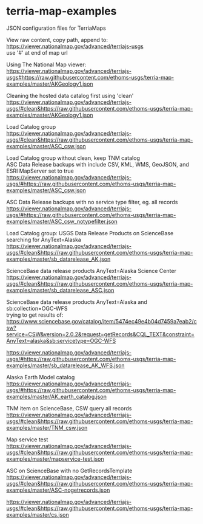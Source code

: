 # terria-map-examples
JSON configuration files for TerriaMaps

View raw content, copy path, append to:\
https://viewer.nationalmap.gov/advanced/terriajs-usgs \
use '#' at end of map url

Using The National Map viewer:\
https://viewer.nationalmap.gov/advanced/terriajs-usgs#https://raw.githubusercontent.com/ethoms-usgs/terria-map-examples/master/AKGeology1.json

Cleaning the hosted data catalog first using 'clean'\
https://viewer.nationalmap.gov/advanced/terriajs-usgs/#clean&https://raw.githubusercontent.com/ethoms-usgs/terria-map-examples/master/AKGeology1.json

Load Catalog group\
https://viewer.nationalmap.gov/advanced/terriajs-usgs/#clean&https://raw.githubusercontent.com/ethoms-usgs/terria-map-examples/master/ASC_csw.json

Load Catalog group without clean, keep TNM catalog\
ASC Data Release backups with include CSV, KML, WMS, GeoJSON, and ESRI MapServer set to true
https://viewer.nationalmap.gov/advanced/terriajs-usgs/#https://raw.githubusercontent.com/ethoms-usgs/terria-map-examples/master/ASC_csw.json

ASC Data Release backups with no service type filter, eg. all records\
https://viewer.nationalmap.gov/advanced/terriajs-usgs/#https://raw.githubusercontent.com/ethoms-usgs/terria-map-examples/master/ASC_csw_notypefilter.json

Load Catalog group: USGS Data Release Products on ScienceBase searching for AnyText=Alaska\
https://viewer.nationalmap.gov/advanced/terriajs-usgs/#clean&https://raw.githubusercontent.com/ethoms-usgs/terria-map-examples/master/sb_datarelease_AK.json

ScienceBase data release products AnyText=Alaska Science Center\
https://viewer.nationalmap.gov/advanced/terriajs-usgs/#clean&https://raw.githubusercontent.com/ethoms-usgs/terria-map-examples/master/sb_datarelease_ASC.json

ScienceBase data release products AnyText=Alaska and sb:collection=OGC-WFS\
trying to get results of:\
https://www.sciencebase.gov/catalog/item/5474ec49e4b04d7459a7eab2/csw?service=CSW&version=2.0.2&request=getRecords&CQL_TEXT&constraint=AnyText=alaska&sb:servicetype=OGC-WFS

https://viewer.nationalmap.gov/advanced/terriajs-usgs/#https://raw.githubusercontent.com/ethoms-usgs/terria-map-examples/master/sb_datarelease_AK_WFS.json

Alaska Earth Model catalog\
https://viewer.nationalmap.gov/advanced/terriajs-usgs/#https://raw.githubusercontent.com/ethoms-usgs/terria-map-examples/master/AK_earth_catalog.json

TNM item on ScienceBase, CSW query all records\
https://viewer.nationalmap.gov/advanced/terriajs-usgs/#clean&https://raw.githubusercontent.com/ethoms-usgs/terria-map-examples/master/TNM_csw.json

Map service test\
https://viewer.nationalmap.gov/advanced/terriajs-usgs/#clean&https://raw.githubusercontent.com/ethoms-usgs/terria-map-examples/master/mapservice-test.json

ASC on ScienceBase with no GetRecordsTemplate \
https://viewer.nationalmap.gov/advanced/terriajs-usgs/#clean&https://raw.githubusercontent.com/ethoms-usgs/terria-map-examples/master/ASC-nogetrecords.json

https://viewer.nationalmap.gov/advanced/terriajs-usgs/#clean&https://raw.githubusercontent.com/ethoms-usgs/terria-map-examples/master/cs.json
